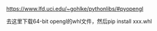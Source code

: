 ﻿https://www.lfd.uci.edu/~gohlke/pythonlibs/#pyopengl

去这里下载64-bit opengl的whl文件，然后pip install xxx.whl